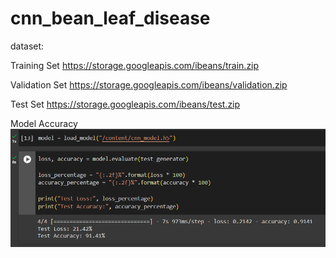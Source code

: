 # cnn_bean_leaf_disease



dataset:

Training Set
https://storage.googleapis.com/ibeans/train.zip

Validation Set
https://storage.googleapis.com/ibeans/validation.zip

Test Set
https://storage.googleapis.com/ibeans/test.zip



Model Accuracy
![Model accuracy](https://raw.githubusercontent.com/Exzort567/cnn_bean_leaf_disease/main/images/accuracy.png)
